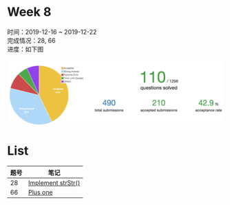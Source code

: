 # Week 8

时间：2019-12-16 ~ 2019-12-22  
完成情况：28, 66   
进度：如下图     

![](assets/w8_progress.png) 

# List  

| 题号 | 笔记 |  
|---|---|  
| 28 | [Implement strStr()](https://github.com/chenxinlong/leetcode/blob/master/algs/28.go)  
| 66 | [Plus one](https://github.com/chenxinlong/leetcode/blob/master/algs/66.go)